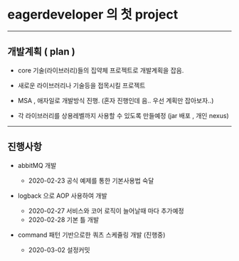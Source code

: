 eagerdeveloper 의 첫 project
============================

***

개발계획 ( plan )
-------

* core 기술(라이브러리)들의 집약체 프로젝트로 개발계획을 잡음.

* 새로운 라이브러리나 기술등을 접목시킬 프로젝트

* MSA , 애자일로 개발방식 진행. (혼자 진행인데 음.. 우선 계획만 잡아보자..)

* 각 라이브러리를 상용레벨까지 사용할 수 있도록 만들예정 (jar 배포 , 개인 nexus)

***

진행사항
-------

* abbitMQ 개발
  + 2020-02-23 공식 예제를 통한 기본사용법 숙달


* logback 으로 AOP 사용하여 개발
  + 2020-02-27 서비스와 코어 로직이 늘어날때 마다 추가예정
  + 2020-02-28 기본 틀 개발


* command 패턴 기반으로한 쿼츠 스케쥴링 개발 (진행중)
  + 2020-03-02 설정커밋 
  
  
  
